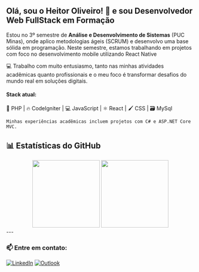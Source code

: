 ## Olá, sou o Heitor Oliveiro! 👋 e sou Desenvolvedor Web FullStack em Formação

Estou no 3º semestre de **Análise e Desenvolvimento de Sistemas** (PUC Minas), onde aplico metodologias ágeis (SCRUM) e desenvolvo uma base sólida em programação. Neste semestre, estamos trabalhando em projetos com foco no desenvolvimento mobile utilizando React Native

💻 Trabalho com muito entusiasmo, tanto nas minhas atividades acadêmicas quanto profissionais e o meu foco é transformar desafios do mundo real em soluções digitais.

#### **Stack atual:**  
🐘 PHP | 🔥 CodeIgniter | 💻 JavaScript | ⚛️ React | 🖌️ CSS | 🗃️ MySql

    Minhas experiências acadêmicas incluem projetos com C# e ASP.NET Core MVC.

## 📊 Estatísticas do GitHub

<div align="center">
  <img height="180em" src="https://github-readme-stats.vercel.app/api?username=heitoroliveiro-dev&show_icons=true&theme=radical&include_all_commits=true&count_private=true"/>
  <img height="180em" src="https://github-readme-stats.vercel.app/api/top-langs/?username=heitoroliveiro-dev&layout=compact&langs_count=7&theme=radical"/>
</div>
---

### 📫 Entre em contato:
[![LinkedIn](https://img.shields.io/badge/LinkedIn-0077B5?style=for-the-badge&logo=linkedin&logoColor=white)](https://www.linkedin.com/in/heitor-oliveiro-8b4885181/) [![Outlook](https://img.shields.io/badge/Outlook-0077B5?style=for-the-badge&logo=outlook&logoColor=white)](heitoroliveiro.dev@outlook.com)
